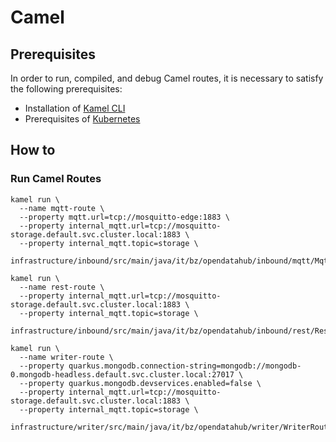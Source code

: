 # Camel

## Prerequisites

In order to run, compiled, and debug Camel routes, it is necessary to satisfy the following prerequisites:

- Installation of [Kamel CLI](https://camel.apache.org/camel-k/1.9.x/cli/cli.html)
- Prerequisites of [Kubernetes](kubernetes.md#Prerequisites)

## How to

### Run Camel Routes

```
kamel run \
  --name mqtt-route \
  --property mqtt.url=tcp://mosquitto-edge:1883 \
  --property internal_mqtt.url=tcp://mosquitto-storage.default.svc.cluster.local:1883 \
  --property internal_mqtt.topic=storage \
    infrastructure/inbound/src/main/java/it/bz/opendatahub/inbound/mqtt/MqttRoute.java
```

```
kamel run \
  --name rest-route \
  --property internal_mqtt.url=tcp://mosquitto-storage.default.svc.cluster.local:1883 \
  --property internal_mqtt.topic=storage \
    infrastructure/inbound/src/main/java/it/bz/opendatahub/inbound/rest/RestRoute.java
```

```
kamel run \
  --name writer-route \
  --property quarkus.mongodb.connection-string=mongodb://mongodb-0.mongodb-headless.default.svc.cluster.local:27017 \
  --property quarkus.mongodb.devservices.enabled=false \
  --property internal_mqtt.url=tcp://mosquitto-storage.default.svc.cluster.local:1883 \
  --property internal_mqtt.topic=storage \
    infrastructure/writer/src/main/java/it/bz/opendatahub/writer/WriterRoute.java
```
